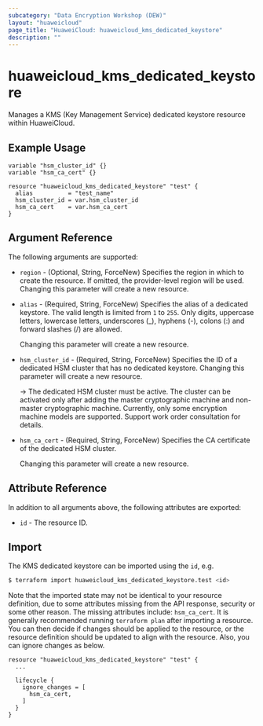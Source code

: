 ```yaml
---
subcategory: "Data Encryption Workshop (DEW)"
layout: "huaweicloud"
page_title: "HuaweiCloud: huaweicloud_kms_dedicated_keystore"
description: ""
---
```


# huaweicloud_kms_dedicated_keystore

Manages a KMS (Key Management Service) dedicated keystore resource within HuaweiCloud.

## Example Usage

```hcl
variable "hsm_cluster_id" {}
variable "hsm_ca_cert" {}

resource "huaweicloud_kms_dedicated_keystore" "test" {
  alias          = "test_name"
  hsm_cluster_id = var.hsm_cluster_id
  hsm_ca_cert    = var.hsm_ca_cert
}
```

## Argument Reference

The following arguments are supported:

* `region` - (Optional, String, ForceNew) Specifies the region in which to create the resource.
  If omitted, the provider-level region will be used. Changing this parameter will create a new resource.

* `alias` - (Required, String, ForceNew) Specifies the alias of a dedicated keystore. The valid length is limited from
  `1` to `255`. Only digits, uppercase letters, lowercase letters, underscores (_), hyphens (-), colons (:) and
  forward slashes (/) are allowed.

  Changing this parameter will create a new resource.

* `hsm_cluster_id` - (Required, String, ForceNew) Specifies the ID of a dedicated HSM cluster that has no dedicated keystore.
  Changing this parameter will create a new resource.

  -> The dedicated HSM cluster must be active. The cluster can be activated only after adding the master cryptographic
  machine and non-master cryptographic machine. Currently, only some encryption machine models are supported. Support
  work order consultation for details.

* `hsm_ca_cert` - (Required, String, ForceNew) Specifies the CA certificate of the dedicated HSM cluster.

  Changing this parameter will create a new resource.

## Attribute Reference

In addition to all arguments above, the following attributes are exported:

* `id` - The resource ID.

## Import

The KMS dedicated keystore can be imported using the `id`, e.g.

```bash
$ terraform import huaweicloud_kms_dedicated_keystore.test <id>
```

Note that the imported state may not be identical to your resource definition, due to some attributes missing from the
API response, security or some other reason. The missing attributes include: `hsm_ca_cert`.
It is generally recommended running `terraform plan` after importing a resource.
You can then decide if changes should be applied to the resource, or the resource definition should be updated to align
with the resource. Also, you can ignore changes as below.

```hcl
resource "huaweicloud_kms_dedicated_keystore" "test" {
  ...
  
  lifecycle {
    ignore_changes = [
      hsm_ca_cert,
    ]
  }
}
```
